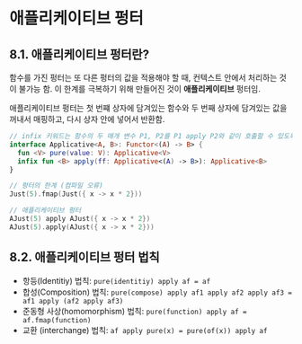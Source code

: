 # 애플리케이티브 펑터
## 8.1. 애플리케이티브 펑터란?
함수를 가진 펑터는 또 다른 펑터의 값을 적용해야 할 때, 컨텍스트 안에서 처리하는 것이 불가능 함. 이 한계를 극복하기 위해 만들어진 것이 **애플리케이티브** 펑터임.

애플리케이티브 펑터는 첫 번쨰 상자에 담겨있는 함수와 두 번째 상자에 담겨있는 값을 꺼내서 매핑하고, 다시 상자 안에 넣어서 반환함.
```kotlin
// infix 키워드는 함수의 두 매개 변수 P1, P2를 P1 apply P2와 같이 호출할 수 있도록 해줌.
interface Applicative<A, B>: Functor<(A) -> B> {
  fun <V> pure(value: V): Applicative<V>
  infix fun <B> apply(ff: Applicative<(A) -> B>): Applicative<B>
}

```
```kotlin
// 펑터의 한계 (컴파일 오류)
Just(5).fmap(Just({ x -> x * 2}))

// 애플리케이티브 펑터
AJust(5) apply AJust({ x -> x * 2})
AJust(5).apply(AJust({ x -> x * 2}))
```
## 8.2. 애플리케이티브 펑터 법칙
- 항등(Identitiy) 법칙: `pure(identitiy) apply af = af`
- 합성(Composition) 법칙: `pure(compose) apply af1 apply af2 apply af3 = af1 apply (af2 apply af3)`
- 준동형 사상(homomorphism) 법칙: `pure(function) apply af = af.fmap(function)`
- 교환 (interchange) 법칙: `af apply pure(x) = pure(of(x)) apply af`
